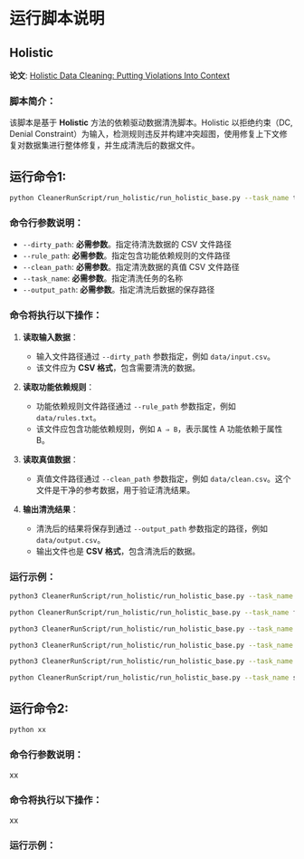 # 运行脚本说明

## Holistic
**论文**: [Holistic Data Cleaning: Putting Violations Into
Context](https://citeseerx.ist.psu.edu/document?repid=rep1&type=pdf&doi=c4221a899528798105ca94e509027e7210a87d6b)
### 脚本简介：
该脚本是基于 **Holistic** 方法的依赖驱动数据清洗脚本。Holistic 以拒绝约束（DC, Denial Constraint）为输入，检测规则违反并构建冲突超图，使用修复上下文修复对数据集进行整体修复，并生成清洗后的数据文件。


## 运行命令1:
```bash
python CleanerRunScript/run_holistic/run_holistic_base.py --task_name task_name1 --rule_path Data/1_hospitals/dc_rules_dc_holoclean.txt --onlyed 0 --perfected 0 --dirty_path Data/1_hospitals/dirty_index.csv --clean_path Data/1_hospitals/clean_index.csv --output_path results/hospital/
```

### 命令行参数说明：
- `--dirty_path`: **必需参数**。指定待清洗数据的 CSV 文件路径
- `--rule_path`: **必需参数**。指定包含功能依赖规则的文件路径
- `--clean_path`: **必需参数**。指定清洗数据的真值 CSV 文件路径
- `--task_name`: **必需参数**。指定清洗任务的名称
- `--output_path`: **必需参数**。指定清洗后数据的保存路径

### 命令将执行以下操作：
1. **读取输入数据**：
   - 输入文件路径通过 `--dirty_path` 参数指定，例如 `data/input.csv`。
   - 该文件应为 **CSV 格式**，包含需要清洗的数据。

2. **读取功能依赖规则**：
   - 功能依赖规则文件路径通过 `--rule_path` 参数指定，例如 `data/rules.txt`。
   - 该文件应包含功能依赖规则，例如 `A ⇒ B`，表示属性 A 功能依赖于属性 B。

3. **读取真值数据**：
   - 真值文件路径通过 `--clean_path` 参数指定，例如 `data/clean.csv`。这个文件是干净的参考数据，用于验证清洗结果。

4. **输出清洗结果**：
   - 清洗后的结果将保存到通过 `--output_path` 参数指定的路径，例如 `data/output.csv`。
   - 输出文件也是 **CSV 格式**，包含清洗后的数据。

### 运行示例：
```bash
python3 CleanerRunScript/run_holistic/run_holistic_base.py --task_name hospital_dirty1 --rule_path Data/1_hospitals/dc_rules_dc_holoclean.txt --onlyed 0 --perfected 0 --dirty_path Data/1_hospitals/dirty_index.csv --clean_path Data/1_hospitals/clean_index.csv --output_path results/holistic
```
```bash
python CleanerRunScript/run_holistic/run_holistic_base.py --task_name flights_dirty1 --rule_path Data/2_flights/dc_rules_holoclean.txt --onlyed 0 --perfected 0 --dirty_path Data/2_flights/dirty_index.csv --clean_path Data/2_flights/clean_index.csv --output_path results/holistic
```
```bash
python3 CleanerRunScript/run_holistic/run_holistic_base.py --task_name beers_dirty1 --rule_path Data/3_beers/dc_rules_holoclean.txt --onlyed 0 --perfected 0 --dirty_path Data/3_beers/dirty_index.csv --clean_path Data/3_beers/clean_index.csv --output_path results/holistic
```
```bash
python3 CleanerRunScript/run_holistic/run_holistic_base.py --task_name rayyan_dirty1 --rule_path Data/4_rayyan/dc_rules_holoclean.txt --onlyed 0 --perfected 0 --dirty_path Data/4_rayyan/dirty_index.csv --clean_path Data/4_rayyan/clean_index.csv --output_path results/holistic
```
```bash
python3 CleanerRunScript/run_holistic/run_holistic_base.py --task_name tax_dirty1 --rule_path Data/5_tax/dc_rules_holoclean.txt --onlyed 0 --perfected 0 --dirty_path Data/5_tax/tax_50k/tax-dirty-original_error-0050k.csv --clean_path Data/5_tax/tax_50k/tax_50k_clean_id.csv --output_path results/holistic
```
```bash
python CleanerRunScript/run_holistic/run_holistic_base.py --task_name soccer_dirty1 --rule_path Data/6_soccer/dc_rules_holoclean.txt --onlyed 0 --perfected 0 --dirty_path Data/6_soccer/dirty_index.csv --clean_path Data/6_soccer/clean_index.csv --output_path results/holistic
```

## 运行命令2:
```bash
python xx
```
### 命令行参数说明：
xx
### 命令将执行以下操作：
xx
### 运行示例：
